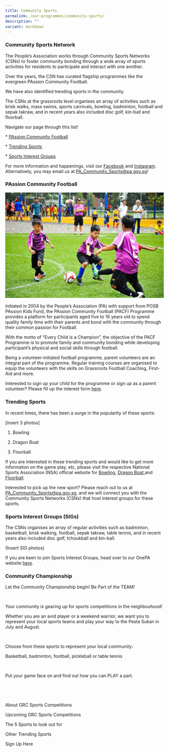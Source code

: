 ```yaml
---
title: Community Sports
permalink: /our-programmes/community-sports/
description: ""
variant: markdown
---
```

<h3>Community Sports Network</h3>
<p></p>
<p>The People’s Association works through Community Sports Networks (CSNs)
to foster community bonding through a wide array of sports activities for
residents to participate and interact with one another.</p>
<p>Over the years, the CSN has curated flagship programmes like the evergreen
PAssion Community Football.</p>
<p>We have also identified trending sports in the community.</p>
<p>The CSNs at the grassroots level organises an array of activities such
as brisk walks, mass swims, sports carnivals, bowling, badminton, football
and sepak takraw, and in recent years also included disc golf, kin-ball
and floorball.</p>
<p>Navigate our page through this list!</p>
* <a href="#pacf">PAssion Community Football</a>
<p>* <a href="#trending">Trending Sports</a></p>
<p>* <a href="#sig">Sports Interest Groups</a></p>
<p></p>
<p>For more information and happenings, visit our <a href="https://www.facebook.com/PACommunitySportsNetwork" rel="noopener noreferrer nofollow" target="_blank">Facebook</a> and
<a href="https://www.instagram.com/pacommunitysportsnetwork/" rel="noopener noreferrer nofollow" target="_blank">Instagram</a>. Alternatively, you may email us at <a href="mailto:PA_Community_Sports@pa.gov.sg" rel="noopener noreferrer nofollow" target="_blank">PA_Community_Sports@pa.gov.sg</a>!</p>
<a id="pacf"></a>
<h3>PAssion Community Football</h3>
<div class="isomer-image-wrapper">
<img style="width:600px" height="auto" width="100%" src="/images/Programmes/Community%20sports/commsports-passionfootball.jpg">
</div>
<p>Initiated in 2004 by the People’s Association (PA) with support from POSB
PAssion Kids Fund, the PAssion Community Football (PACF) Programme provides
a platform for participants aged five to 16 years old to spend quality
family time with their parents and bond with the community through their
common passion for Football.</p>
<p>With the motto of “Every Child is a Champion”, the objective of the PACF
Programme is to promote family and community bonding while developing participant’s
physical and social skills through football.</p>
<p>Being a volunteer-initiated football programme, parent volunteers are
an integral part of the programme. Regular training courses are organised
to equip the volunteers with the skills on Grassroots Football Coaching,
First-Aid and more.</p>
<p>Interested to sign up your child for the programme or sign up as a parent
volunteer? Please fill up the interest form <a href="https://go.gov.sg/pacf" rel="noopener noreferrer nofollow" target="_blank">here</a>.</p>
<p></p>
<p></p>
<a id="trending"></a>
<h3>Trending Sports</h3>
<p></p>
<p>In recent times, there has been a surge in the popularity of these sports:</p>
<p>[insert 3 photos]</p>
<ol data-tight="true" class="tight">
<li>
<p>Bowling</p>
</li>
<li>
<p>Dragon Boat</p>
</li>
<li>
<p>Floorball</p>
</li>
</ol>
<p></p>
<p>If you are interested in these trending sports and would like to get more
information on the game play, etc, please visit the respective National
Sports Association (NSA) official website for <a href="https://singaporebowling.org.sg/" rel="noopener noreferrer nofollow" target="_blank">Bowling</a>, <a href="https://sdba.org.sg/" rel="noopener noreferrer nofollow" target="_blank">Dragon Boat </a>and
<a href="https://www.revolutionise.sg/sgfloorball/" rel="noopener noreferrer nofollow" target="_blank">Floorball</a>.</p>
<p></p>
<p></p>
<p>Interested to pick up the new sport? Please reach out to us at <a href="mailto:PA_Community_Sports@pa.gov.sg" rel="noopener noreferrer nofollow" target="_blank"><u>PA_Community_Sports@pa.gov.sg</u></a>,
and we will connect you with the Community Sports Networks (CSNs) that
host interest groups for these sports.</p>
<p></p>
<a id="sig"></a>
<h3>Sports Interest Groups (SIGs)</h3>
<p>The CSNs organises an array of regular activities such as badminton, basketball,
brisk walking, football, sepak takraw, table tennis, and in recent years
also included disc golf, tchoukball and kin-ball.</p>
<p>(Insert SIG photos)</p>
<p></p>
<p>If you are keen to join Sports Interest Groups, head over to our OnePA
website <a href="https://www.onepa.gov.sg/interest-groups/sports-fitness" rel="noopener noreferrer nofollow" target="_blank">here</a>.</p>
<p></p>
<h3>Community Championship</h3>
<p>Let the Community Championship begin! Be Part of the TEAM!</p>
<p>&nbsp;</p>
<p>Your community is gearing up for sports competitions in the neighbouhood!</p>
<p>Whether you are an avid player or a weekend warrior, we want you to represent
your local sports teams and play your way to the Pesta Sukan in July and
August.</p>
<p>&nbsp;</p>
<p>Choose from these sports to represent your local community:</p>
<p>Basketball, badminton, football, pickleball or table tennis</p>
<p>&nbsp;</p>
<p>Put your game face on and find out how you can PLAY a part.</p>
<p>&nbsp;</p>
<p>&nbsp;&nbsp;&nbsp;&nbsp;&nbsp;&nbsp;&nbsp;&nbsp;&nbsp;&nbsp;&nbsp;&nbsp;&nbsp;&nbsp;&nbsp;&nbsp;&nbsp;&nbsp;&nbsp;&nbsp;&nbsp;&nbsp;&nbsp;&nbsp;&nbsp;&nbsp;&nbsp;&nbsp;&nbsp;&nbsp;&nbsp;&nbsp;&nbsp;&nbsp;&nbsp;&nbsp;&nbsp;&nbsp;&nbsp;&nbsp;&nbsp;&nbsp;&nbsp;&nbsp;&nbsp;&nbsp;&nbsp;&nbsp;&nbsp;&nbsp;&nbsp;&nbsp;&nbsp;&nbsp;&nbsp;&nbsp;&nbsp;&nbsp;&nbsp;&nbsp;&nbsp;&nbsp;&nbsp;&nbsp;&nbsp;&nbsp;&nbsp;&nbsp;&nbsp;&nbsp;&nbsp;&nbsp;&nbsp;&nbsp;&nbsp;&nbsp;&nbsp;&nbsp;&nbsp;&nbsp;&nbsp;&nbsp;&nbsp;&nbsp;&nbsp;&nbsp;&nbsp;&nbsp;&nbsp;&nbsp;&nbsp;&nbsp;&nbsp;&nbsp;&nbsp;&nbsp;&nbsp;&nbsp;&nbsp;&nbsp;&nbsp;&nbsp;&nbsp;&nbsp;&nbsp;&nbsp;&nbsp;&nbsp;&nbsp;&nbsp;&nbsp;&nbsp;&nbsp;</p>
<p>About GRC Sports Competitions</p>
<p>Upcoming GRC Sports Competitions</p>
<p>The 5 Sports to look out for</p>
<p>Other Trending Sports</p>
<p>Sign Up Here</p>
<p></p>